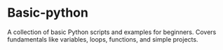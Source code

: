 # Basic-python
A collection of basic Python scripts and examples for beginners. Covers fundamentals like variables, loops, functions, and simple projects.
